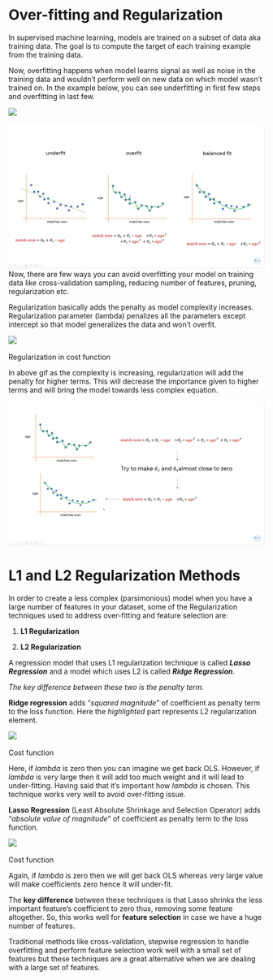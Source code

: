 # Over-fitting and Regularization

In supervised machine learning, models are trained on a subset of data aka training data. The goal is to compute the target of each training example from the training data.

Now, overfitting happens when model learns signal as well as noise in the training data and wouldn’t perform well on new data on which model wasn’t trained on. In the example below, you can see underfitting in first few steps and overfitting in last few.

![](https://miro.medium.com/max/875/1*u2MTHaUPMJ8rkTYjm2nHww.gif)

![enter image description here](https://raw.githubusercontent.com/jibintom/Machine-Learning-Codebasics-/main/a16.%20L1%20and%20L2%20Regularization%20%7C%20Lasso,%20Ridge%20Regression/Images/overfit.png)
Now, there are few ways you can avoid overfitting your model on training data like cross-validation sampling, reducing number of features, pruning, regularization etc.

Regularization basically adds the penalty as model complexity increases.  Regularization parameter (lambda) penalizes all the parameters except intercept so that model generalizes the data and won’t overfit.

![](https://miro.medium.com/max/653/1*-kA1uR2nBKf_1rsrKLFfkQ.png)

Regularization in cost function

In above gif as the complexity is increasing, regularization will add the penalty for higher terms. This will decrease the importance given to higher terms and will bring the model towards less complex equation.

![enter image description here](https://raw.githubusercontent.com/jibintom/Machine-Learning-Codebasics-/main/a16.%20L1%20and%20L2%20Regularization%20%7C%20Lasso,%20Ridge%20Regression/Images/l1l2%20regression.png)

# **L1 and L2 Regularization Methods**

In order to create a less complex (parsimonious) model when you have a large number of features in your dataset, some of the Regularization techniques used to address over-fitting and feature selection are:

1. **L1 Regularization**

2. **L2 Regularization**

A regression model that uses L1 regularization technique is called  **_Lasso Regression_**  and a model which uses L2 is called  **_Ridge Regression_**.

_The key difference between these two is the penalty term._

**Ridge regression**  adds “_squared magnitude_” of coefficient as penalty term to the loss function. Here the  _highlighted_  part represents L2 regularization element.

![](https://miro.medium.com/max/304/1*jgWOhDiGjVp-NCSPa5abmg.png)

Cost function

Here, if  _lambda_  is zero then you can imagine we get back OLS. However, if  _lambda_  is very large then it will add too much weight and it will lead to under-fitting. Having said that it’s important how  _lambda_  is chosen. This technique works very well to avoid over-fitting issue.

**Lasso Regression**  (Least Absolute Shrinkage and Selection Operator) adds “_absolute value of magnitude_” of coefficient as penalty term to the loss function.

![](https://miro.medium.com/max/300/1*4MlW1d3xszVAGuXiJ1U6Fg.png)

Cost function

Again, if  _lambda_  is zero then we will get back OLS whereas very large value will make coefficients zero hence it will under-fit.

The **key difference** between these techniques is that Lasso shrinks the less important feature’s coefficient to zero thus, removing some feature altogether. So, this works well for **feature selection** in case we have a huge number of features.

Traditional methods like cross-validation, stepwise regression to handle overfitting and perform feature selection work well with a small set of features but these techniques are a great alternative when we are dealing with a large set of features.
